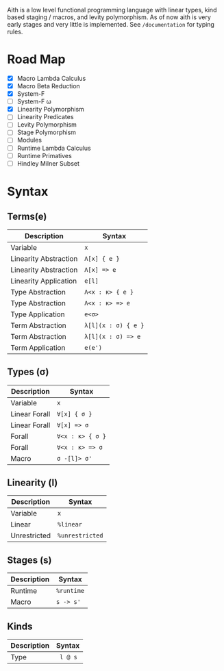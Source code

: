 
Aith is a low level functional programming language with linear types, kind based staging / macros, and levity polymorphism.
As of now aith is very early stages and very little is implemented.
See ``/documentation`` for typing rules.

# Road Map

* [x] Macro Lambda Calculus
* [x] Macro Beta Reduction
* [x] System-F
* [ ] System-F ω
* [x] Linearity Polymorphism
* [ ] Linearity Predicates
* [ ] Levity Polymorphism
* [ ] Stage Polymorphism
* [ ] Modules
* [ ] Runtime Lambda Calculus
* [ ] Runtime Primatives
* [ ] Hindley Milner Subset

# Syntax
## Terms(e)
| Description | Syntax |
|-|-|
| Variable | ``x`` |
| Linearity Abstraction | ``Λ[x] { e } `` |
| Linearity Abstraction | ``Λ[x] => e `` |
| Linearity Application | ``e[l]``
| Type Abstraction | ``Λ<x : κ> { e }`` |
| Type Abstraction | ``Λ<x : κ> => e`` |
| Type Application | ``e<σ>`` |
| Term Abstraction | ``λ[l](x : σ) { e }``|
| Term Abstraction | ``λ[l](x : σ) => e ``|
| Term Application | ``e(e')``|

## Types (σ)
| Description | Syntax |
|-|-|
| Variable | ``x`` |
| Linear Forall | ``∀[x] { σ }`` |
| Linear Forall | ``∀[x] => σ`` |
| Forall | ``∀<x : κ> { σ }`` |
| Forall | ``∀<x : κ> => σ`` |
| Macro | ``σ -[l]> σ'``|

## Linearity (l) 
| Description | Syntax |
|-|-|
| Variable | ``x`` |
| Linear | ``%linear`` |
| Unrestricted | ``%unrestricted`` |

## Stages (s)
| Description | Syntax |
|-|-|
| Runtime | ``%runtime`` |
| Macro | ``s -> s'`` |

## Kinds
| Description | Syntax |
|-|-|
| Type | `` l @ s`` |

